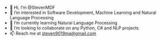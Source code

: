 - 👋 Hi, I’m @StevenMDF
- 👀 I’m interested in Software Development, Machine Learning and Natural Language Processing
- 🌱 I’m currently learning Natural Language Processing
- 💞️ I’m looking to collaborate on any Python, C# and NLP projects
- 📫 Reach me at steven9019ma@gmail.com

<!---
StevenMDF/StevenMDF is a ✨ special ✨ repository because its `README.md` (this file) appears on your GitHub profile.
You can click the Preview link to take a look at your changes.
--->

